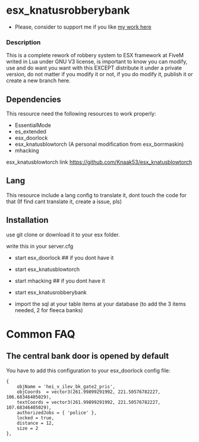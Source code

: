 # esx_knatusrobberybank


- Please, consider to support me if you like [my work here](https://paypal.me/knatus)


### Description

This is a complete rework of robbery system to ESX framework at FiveM writed in Lua under GNU V3 license, is important to know you can modify, use and do want you want with this EXCEPT distribute it under a private version, do not matter if you modify it or not, if you do modify it, publish it or create a new branch here.

## Dependencies

This resource need the following resources to work properly:

 - EssentialMode
 - es_extended
 - esx_doorlock
 - esx_knatusblowtorch (A personal modification from esx_borrmaskin)
 - mhacking 
 
 esx_knatusblowtorch link https://github.com/Knaak53/esx_knatusblowtorch
 
## Lang
 This resource include a lang config to translate it, dont touch the code for that (If find cant translate it, create a issue, pls)
 
## Installation

use git clone or download it to your esx folder.

write this in your server.cfg

 - start esx_doorlock ## if you dont have it
 - start esx_knatusblowtorch
 - start mhacking ## if you dont have it
 - start esx_knatusrobberybank

 - import the sql at your table items at your database (to add the 3 items needed, 2 for fleeca banks)

# Common FAQ

## The central bank door is opened by default

You have to add this configuration to your esx_doorlock config file:

```	
{
	objName = 'hei_v_ilev_bk_gate2_pris',
	objCoords  = vector3(261.99899291992, 221.50576782227, 106.68346405029),
	textCoords = vector3(261.99899291992, 221.50576782227, 107.68346405029),
	authorizedJobs = { 'police' },
	locked = true,
	distance = 12,
	size = 2
},
 ```


